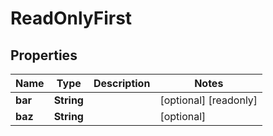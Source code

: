 
# ReadOnlyFirst

## Properties
Name | Type | Description | Notes
------------ | ------------- | ------------- | -------------
**bar** | **String** |  |  [optional] [readonly]
**baz** | **String** |  |  [optional]



